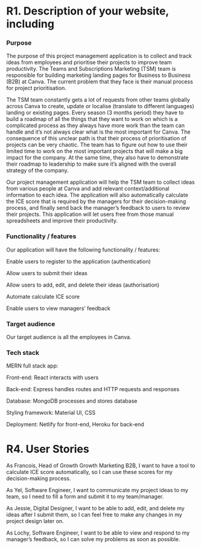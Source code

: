 # R1. Description of your website, including

### Purpose

The purpose of this project management application is to collect and track ideas from employees and prioritise their projects to improve team productivity. The Teams and Subscriptions Marketing (TSM) team is responsible for building marketing landing pages for Business to Business (B2B) at Canva. The current problem that they face is their manual process for project prioritisation.

The TSM team constantly gets a lot of requests from other teams globally across Canva to create, update or localise (translate to different languages) landing or existing pages. Every season (3 months period) they have to build a roadmap of all the things that they want to work on which is a complicated process as they always have more work than the team can handle and it’s not always clear what is the most important for Canva. The consequence of this unclear path is that their process of prioritisation of projects can be very chaotic. The team has to figure out how to use their limited time to work on the most important projects that will make a big impact for the company. At the same time, they also have to demonstrate their roadmap to leadership to make sure it’s aligned with the overall strategy of the company.

Our project management application will help the TSM team to collect ideas from various people at Canva and add relevant context/additional information to each idea. The application will also automatically calculate the ICE score that is required by the managers for their decision-making process, and finally send back the manager’s feedback to users to review their projects. This application will let users free from those manual spreadsheets and improve their productivity.

### Functionality / features

Our application will have the following functionality / features:

Enable users to register to the application (authentication)

Allow users to submit their ideas

Allow users to add, edit, and delete their ideas (authorisation)

Automate calculate ICE score

Enable users to view managers’ feedback

### Target audience

Our target audience is all the employees in Canva.

### Tech stack

MERN full stack app:

Front-end: React interacts with users

Back-end: Express handles routes and HTTP requests and responses

Database: MongoDB processes and stores database

Styling framework: Material UI, CSS

Deployment: Netlify for front-end, Heroku for back-end

# R4. User Stories

As Francois, Head of Growth Growth Marketing B2B, I want to have a tool to calculate ICE score automatically, so I can use these scores for my decision-making process.

As Yel, Software Engineer, I want to communicate my project ideas to my team, so I need to fill a form and submit it to my team/manager.

As Jessie, Digital Designer, I want to be able to add, edit, and delete my ideas after I submit them, so I can feel free to make any changes in my project design later on.

As Lochy, Software Engineer, I want to be able to view and respond to my manager’s feedback, so I can solve my problems as soon as possible.
